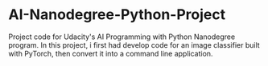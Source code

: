 # AI-Nanodegree-Python-Project
Project code for Udacity's AI Programming with Python Nanodegree program. In this project, i  first had develop code for an image classifier built with PyTorch, then convert it into a command line application.

